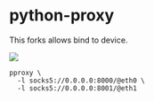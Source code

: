# python-proxy
This forks allows bind to device. 

<picture>
  <source media="(prefers-color-scheme: dark)" srcset="https://user-images.githubusercontent.com/1202244/218603551-25e5e8a9-624f-469b-b25f-ab7367441dc1.svg">
  <source media="(prefers-color-scheme: light)" srcset="https://user-images.githubusercontent.com/1202244/218603556-43d4ea71-d224-448a-afa4-4b12940ea230.svg">
  <img src="https://user-images.githubusercontent.com/1202244/218603556-43d4ea71-d224-448a-afa4-4b12940ea230.svg">
</picture>

```
pproxy \
  -l socks5://0.0.0.0:8000/@eth0 \
  -l socks5://0.0.0.0:8001/@eth1
```


